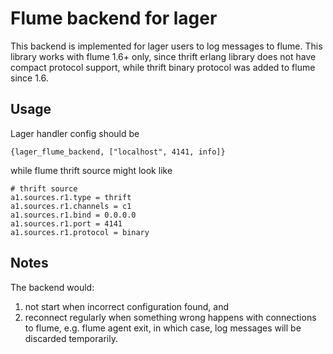 # Flume backend for lager

This backend is implemented for lager users to log messages to flume. 
This library works with flume 1.6+ only, since thrift erlang library does not have compact protocol support,
while thrift binary protocol was added to flume since 1.6.

## Usage

Lager handler config should be 
```
{lager_flume_backend, ["localhost", 4141, info]}
```
while flume thrift source might look like
```
# thrift source
a1.sources.r1.type = thrift
a1.sources.r1.channels = c1
a1.sources.r1.bind = 0.0.0.0
a1.sources.r1.port = 4141
a1.sources.r1.protocol = binary
```

## Notes

The backend would:

1. not start when incorrect configuration found, and 
2. reconnect regularly when something wrong happens with connections to flume, e.g. flume agent exit, 
in which case, log messages will be discarded temporarily.
